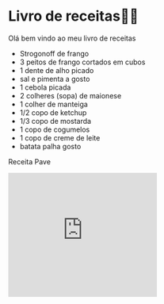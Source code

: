 

 # Livro de receitas:man_cook:



 Olá bem vindo ao meu livro de receitas

 -  Strogonoff de frango
 -  3 peitos de frango cortados em cubos
-  1 dente de alho picado
-  sal e pimenta a gosto
-  1 cebola picada
-  2 colheres (sopa) de maionese
-  1 colher de manteiga
-  1/2 copo de ketchup
-  1/3 copo de mostarda
-  1 copo de cogumelos
-  1 copo de creme de leite
-  batata palha gosto



Receita Pave



<iframe frameborder="0" src="https://ff214425fbbae3af16e83a09d6207038.safeframe.googlesyndication.com/safeframe/1-0-37/html/container.html" id="google_ads_iframe_/21636860837/TudoGostoso/Content_4" title="3rd party ad content" name="" scrolling="no" marginwidth="0" marginheight="0" width="300" height="250" data-is-safeframe="true" sandbox="allow-forms allow-popups allow-popups-to-escape-sandbox allow-same-origin allow-scripts allow-top-navigation-by-user-activation" data-google-container-id="b" data-load-complete="true" style="box-sizing: border-box; border: 0px; vertical-align: bottom;"></iframe>

## 

